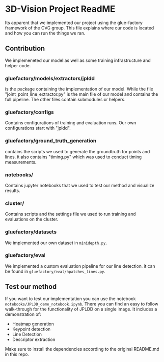 # 3D-Vision Project ReadME

Its apparent that we implemented our project using the glue-factory framework of the CVG group. This file explains
where our code is located and how you can run the things we ran.

## Contribution

We implemeneted our model as well as some training infrastructure and helper code.

### gluefactory/models/extractors/jpldd

is the package containing the implementation of our model. While the file "joint_point_line_extractor.py" is the main file of our model and contains the full pipeline. The other files contain submodules or helpers.

### gluefactory/configs

Contains configurations of training and evaluation runs. Our own configurations start with "jpldd".

### gluefactory/ground_truth_generation

contains the scripts we used to generate the groundtruth for points and lines. it also contains "timing.py" which was used to conduct timing measurements.

### notebooks/

Contains jupyter notebooks that we used to test our method and visualize results.

### cluster/

Contains scripts and the settings file we used to run training and evaluations on the cluster.

### gluefactory/datasets

We implemented our own dataset in `minidepth.py`.

### gluefactory/eval

We implemented a custom evaluation pipeline for our line detection. it can be found in `gluefactory/eval/hpatches_lines.py`.

## Test our method

If you want to test our implementation you can use the notebook `notebooks/JPLDD_demo_notebook.ipynb`. There you can find an easy to follow walk-through for the functionality of JPLDD on a single image. It includes a demonstration of:

- Heatmap generation
- Keypoint detection
- Line Detection
- Descriptor extraction

Make sure to install the dependencies according to the original README.md in this repo.
